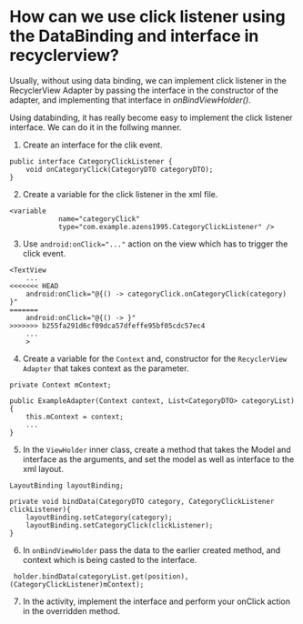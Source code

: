 # How can we use click listener using the DataBinding and interface in recyclerview?
Usually, without using  data binding, we can implement click listener in the RecyclerView Adapter by passing the interface in the constructor of the adapter, and implementing that interface in *onBindViewHolder()*.

Using databinding, it has really become easy to implement the click listener interface.
We can do it in the follwing manner.
1. Create an interface for the clik event.
```
public interface CategoryClickListener {
    void onCategoryClick(CategoryDTO categoryDTO);
}
```

2. Create a variable for the click listener in the xml file.
```
<variable
            name="categoryClick"
            type="com.example.azens1995.CategoryClickListener" />
```

3. Use `android:onClick="..."` action on the view which has to trigger the click event.
```
<TextView
    ...
<<<<<<< HEAD
    android:onClick="@{() -> categoryClick.onCategoryClick(category) }"
=======
    android:onClick="@{() -> }"
>>>>>>> b255fa291d6cf09dca57dfeffe95bf05cdc57ec4
    ...
    >
```

4. Create a variable for the `Context` and,  constructor for the `RecyclerView Adapter` that takes context as the parameter.
```
private Context mContext;

public ExampleAdapter(Context context, List<CategoryDTO> categoryList){
    this.mContext = context;
    ...
}
```

5. In the `ViewHolder` inner class, create a method that takes the Model and interface as the arguments, and set the model as well as interface to the xml layout.
```
LayoutBinding layoutBinding;

private void bindData(CategoryDTO category, CategoryClickListener clickListener){
    layoutBinding.setCategory(category);
    layoutBinding.setCategoryClick(clickListener);        
}
```

6. In `onBindViewHolder` pass the data to the earlier created method, and context which is being casted to the interface.
```
 holder.bindData(categoryList.get(position), (CategoryClickListener)mContext);
```

7. In the activity, implement the interface and perform your onClick action in the overridden method.